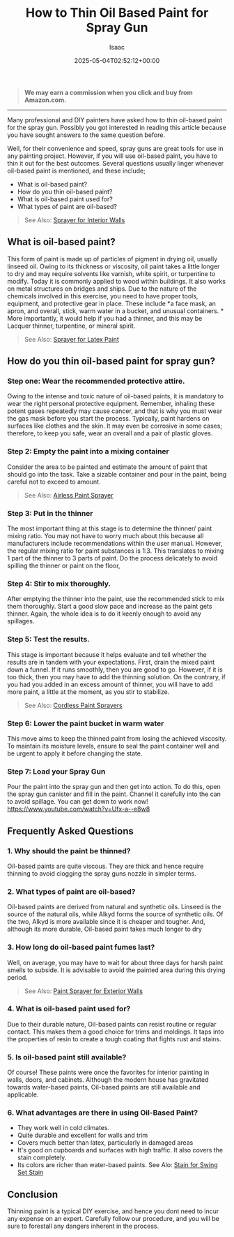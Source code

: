 ﻿---
author: Isaac
layout: post
title: How to Thin Oil Based Paint for Spray Gun
date: '2025-05-04T02:52:12+00:00'
categories:
- DIY Paintings
tags: []
slug: /how-to-thin-oil-based-paint-for-spray-gun/
lastmod: 2025-05-07T12:21:28+03:00
---
> **We may earn a commission when you click and buy from Amazon.com.**
>

---
Many professional and DIY painters have asked how to thin oil-based paint for the spray gun. Possibly you got interested in reading this article because you have sought answers to the same question before.

Well, for their convenience and speed, spray guns are great tools for use in any painting project. However, if you will use oil-based paint, you have to thin it out for the best outcomes.
Several questions usually linger whenever oil-based paint is mentioned, and these include;
- What is oil-based paint?
- How do you thin oil-based paint?
- What is oil-based paint used for?
- What types of paint are oil-based?
> See Also:
> [Sprayer for Interior Walls](https://pestpolicy.com/best-paint-sprayer-for-interior-walls/)
## What is oil-based paint?
This form of paint is made up of particles of pigment in drying oil, usually linseed oil.
Owing to its thickness or viscosity, oil paint takes a little longer to dry and may require solvents like varnish, white spirit, or turpentine to modify. Today it is commonly applied to wood within buildings. It also works on metal structures on bridges and ships.
Due to the nature of the chemicals involved in this exercise, you need to have proper tools, equipment, and protective gear in place.
These include
*a face mask, an apron, and overall, stick, warm water in a bucket, and unusual containers. *
More importantly, it would help if you had a thinner, and this may be Lacquer thinner, turpentine, or mineral spirit.
> See Also:
> [Sprayer for Latex Paint](https://pestpolicy.com/best-sprayer-for-latex-paint/)
## How do you thin oil-based paint for spray gun?
### Step one: Wear the recommended protective attire.
Owing to the intense and toxic nature of oil-based paints, it is mandatory to wear the right personal protective equipment. Remember, inhaling these potent gases repeatedly may cause cancer, and that is why you must wear the gas mask before you start the process.
Typically, paint hardens on surfaces like clothes and the skin. It may even be corrosive in some cases; therefore, to keep you safe, wear an overall and a pair of plastic gloves.
### Step 2: Empty the paint into a mixing container
Consider the area to be painted and estimate the amount of paint that should go into the task. Take a sizable container and pour in the paint, being careful not to exceed to amount.
> See Also:
> [Airless Paint Sprayer](https://pestpolicy.com/best-airless-paint-sprayer/)
### Step 3: Put in the thinner
The most important thing at this stage is to determine the thinner/ paint mixing ratio. You may not have to worry much about this because all manufacturers include recommendations within the user manual.
However, the regular mixing ratio for paint substances is 1:3. This translates to mixing 1 part of the thinner to 3 parts of paint. Do the process delicately to avoid spilling the thinner or paint on the floor,
### Step 4: Stir to mix thoroughly.
After emptying the thinner into the paint, use the recommended stick to mix them thoroughly. Start a good slow pace and increase as the paint gets thinner. Again, the whole idea is to do it keenly enough to avoid any spillages.
### Step 5: Test the results.
This stage is important because it helps evaluate and tell whether the results are in tandem with your expectations. First, drain the mixed paint down a funnel. If it runs smoothly, then you are good to go.
However, if it is too thick, then you may have to add the thinning solution. On the contrary, if you had you added in an excess amount of thinner, you will have to add more paint, a little at the moment, as you stir to stabilize.
> See Also:
> [Cordless Paint Sprayers](https://pestpolicy.com/best-cordless-paint-sprayers/)
### Step 6: Lower the paint bucket in warm water
This move aims to keep the thinned paint from losing the achieved viscosity. To maintain its moisture levels, ensure to seal the paint container well and be urgent to apply it before changing the state.
### Step 7: Load your Spray Gun
Pour the paint into the spray gun and then get into action. To do this, open the spray gun canister and fill in the paint.
Channel it carefully into the can to avoid spillage. You can get down to work now!
https://www.youtube.com/watch?v=Ufx-a--e8w8
## Frequently Asked Questions
### 1. Why should the paint be thinned?
Oil-based paints are quite viscous. They are thick and hence require thinning to avoid clogging the spray guns nozzle in simpler terms.
### 2. What types of paint are oil-based?
Oil-based paints are derived from natural and synthetic oils. Linseed is the source of the natural oils, while Alkyd forms the source of synthetic oils.
Of the two, Alkyd is more available since it is cheaper and tougher. And, although its more durable, Oil-based paint takes much longer to dry
### 3. How long do oil-based paint fumes last?
Well, on average, you may have to wait for about three days for harsh paint smells to subside. It is advisable to avoid the painted area during this drying period.
> See Also:
> [Paint Sprayer for Exterior Walls](https://pestpolicy.com/best-paint-sprayer-for-exterior-walls/)
### 4. What is oil-based paint used for?
Due to their durable nature, Oil-based paints can resist routine or regular contact.
This makes them a good choice for trims and moldings. It taps into the properties of resin to create a tough coating that fights rust and stains.
### 5. Is oil-based paint still available?
Of course! These paints were once the favorites for interior painting in walls, doors, and cabinets.
Although the modern house has gravitated towards water-based paints, Oil-based paints are still available and applicable.
### 6. What advantages are there in using Oil-Based Paint?
- They work well in cold climates.
- Quite durable and excellent for walls and trim
- Covers much better than latex, particularly in damaged areas
- It's good on cupboards and surfaces with high traffic. It also covers the stain completely.
- Its colors are richer than water-based paints.
See Alo:
[Stain for Swing Set Stain](https://pestpolicy.com/best-stain-for-swing-set/)
## Conclusion
Thinning paint is a typical DIY exercise, and hence you dont need to incur any expense on an expert.
Carefully follow our procedure, and you will be sure to forestall any dangers inherent in the process.
